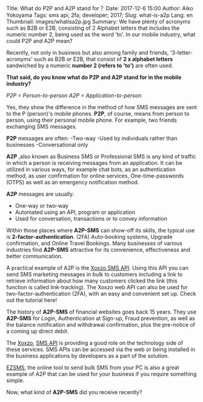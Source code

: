 Title: What do P2P and A2P stand for？
Date: 2017-12-6 15:00
Author: Aiko Yokoyama
Tags: sms api; 2fa; developer; 2017;
Slug: what-is-a2p
Lang: en
Thumbnail: images/whatisa2p.jpg
Summary: We have plenty of acronyms such as B2B or E2B, consisting of 2 Alphabet letters that includes the numeric number 2, being used as the word 'to'. 
In our mobile industry, what could P2P and A2P mean?

Recently, not only in business but also among family and friends, '3-letter-acronyms' such as B2B or E2B, that consist of __2 x alphabet letters__ sandwiched by a numeric __number 2 (refers to 'to')__ are often used. 

**That said, do you know what do __P2P__ and __A2P__ stand for in the mobile industry?**

_P2P = Person-to-person_
_A2P = Application-to-person_

Yes, they show the difference in the method of how SMS messages are sent to the P (person)'s mobile phones. 
__P2P__, of course, means from person to person, using their personal mobile phone. For example, two friends exchanging SMS messages.

__P2P__ messages are often:
-Two-way
-Used by individuals rather than businesses
-Conversational only

 __A2P__ ,also known as Business SMS or Professional SMS is any kind of traffic in which a person is receiving messages from an application. It can be utilized in various ways, for example chat bots, as an authentication method, as user confirmation for online services, One-time-passwords (OTPS) as well as an emergency notification method. 
 
 __A2P__ messages are usually:
 - One-way or two-way
 - Automated using an API, program or application
 - Used for conversation, transactions or to convey information
 
Within those places where __A2P-SMS__ can show-off its skills, the typical use is __2-factor-authentication__. (2FA) Auto-booking systems, Upgrade confirmation, and Online Travel Bookings. Many businesses of various industries find __A2P-SMS__ attractive for its convenience, effectiveness and better communication.

A practical example of A2P is the [Xoxzo SMS API](https://www.xoxzo.com/en/about/sms-api/). Using this API you can send SMS marketing messages in bulk to customers including a link to retrieve information about how many customers clicked the link (this function is called link-tracking). The Xoxzo web API can also be used for two-factor-authentication (2FA), with an easy and convenient set up. Check out the tutorial here! 

The history of __A2P-SMS__ of financial websites goes back 15 years. They use __A2P-SMS__ for Login, Authentication at Sign-up, Fraud prevention, as well as the balance notification and withdrawal confirmation, plus the pre-notice of a coming up direct debit.

The [Xoxzo](https://www.xoxzo.com/en/), [SMS API](https://www.xoxzo.com/en/about/sms-api/) is providing a good role on the technology side of these services. SMS APIs can be accessed via the web or being installed in the business applications by developers as a part of the solution.

[EZSMS](https://www.ezsms.biz/), the online tool to send bulk SMS from your PC is also a great example of A2P that can be used for your business if you require something simple.

Now, what kind of __A2P-SMS__ did you receive recently?


